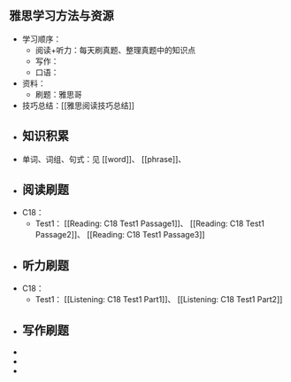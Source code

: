 ## 雅思学习方法与资源
- 学习顺序：
	- 阅读+听力：每天刷真题、整理真题中的知识点
	- 写作：
	- 口语：
- 资料：
	- 刷题：雅思哥
- 技巧总结：[[雅思阅读技巧总结]]
- ## 知识积累
- 单词、词组、句式：见 [[word]]、 [[phrase]]、
- ## 阅读刷题
- C18：
	- Test1： [[Reading: C18 Test1 Passage1]]、 [[Reading: C18 Test1 Passage2]]、 [[Reading: C18 Test1 Passage3]]
- ## 听力刷题
- C18：
	- Test1： [[Listening: C18 Test1 Part1]]、 [[Listening: C18 Test1 Part2]]
- ## 写作刷题
-
-
-